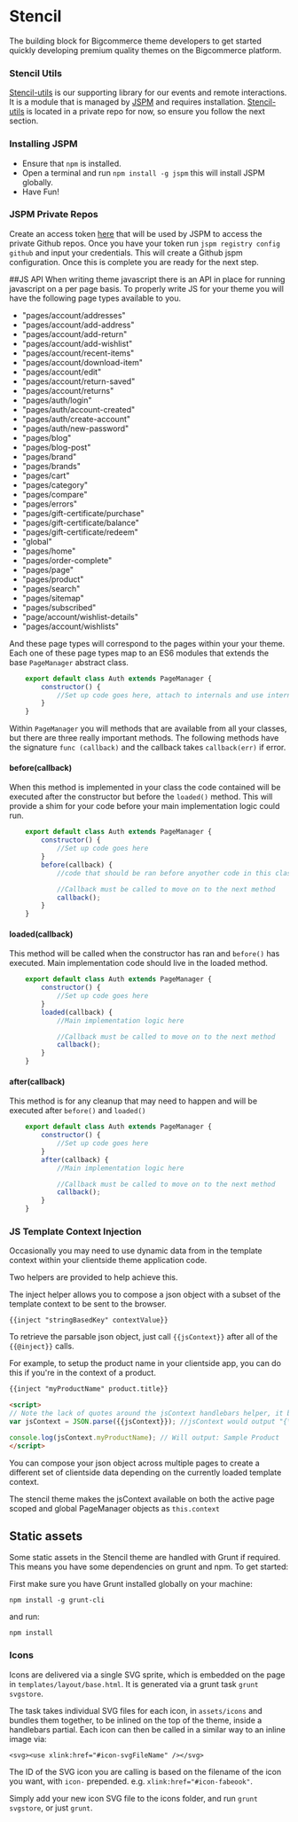 # Stencil

The building block for Bigcommerce theme developers to get started quickly developing premium quality themes on the Bigcommerce platform.

### Stencil Utils
[Stencil-utils](https://github.com/bigcommerce/stencil-utils) is our supporting library for our events and remote interactions. It is a module that is managed by [JSPM](http://jspm.io)
and requires installation. [Stencil-utils](https://github.com/bigcommerce/stencil-utils) is located in a private repo for now, so ensure you follow the next section.
### Installing JSPM
* Ensure that `npm` is installed.
* Open a terminal and run `npm install -g jspm` this will install JSPM globally.
* Have Fun!

### JSPM Private Repos
Create an access token [here](https://github.com/settings/applications) that will be used by JSPM to access the private Github repos.
Once you have your token run `jspm registry config github` and input your credentials. This will create a Github jspm configuration.
Once this is complete you are ready for the next step.

##JS API
When writing theme javascript there is an API in place for running javascript on a per page basis. To properly write JS for your theme you will have the following
page types available to you.

* "pages/account/addresses"
* "pages/account/add-address"
* "pages/account/add-return"
* "pages/account/add-wishlist"
* "pages/account/recent-items"
* "pages/account/download-item"
* "pages/account/edit"
* "pages/account/return-saved"
* "pages/account/returns"
* "pages/auth/login"
* "pages/auth/account-created"
* "pages/auth/create-account"
* "pages/auth/new-password"
* "pages/blog"
* "pages/blog-post"
* "pages/brand"
* "pages/brands"
* "pages/cart"
* "pages/category"
* "pages/compare"
* "pages/errors"
* "pages/gift-certificate/purchase"
* "pages/gift-certificate/balance"
* "pages/gift-certificate/redeem"
* "global"
* "pages/home"
* "pages/order-complete"
* "pages/page"
* "pages/product"
* "pages/search"
* "pages/sitemap"
* "pages/subscribed"
* "page/account/wishlist-details"
* "pages/account/wishlists"

And these page types will correspond to the pages within your your theme. Each one of these page types map to an ES6 modules that extends the base `PageManager` abstract class.
```javascript
    export default class Auth extends PageManager {
        constructor() {
            //Set up code goes here, attach to internals and use internals as you would 'this'
        }
    }
```
Within `PageManager` you will methods that are available from all your classes, but there are three really important methods. The following methods have the signature
`func (callback)` and the callback takes `callback(err)` if error.

#### before(callback)
When this method is implemented in your class the code contained will be executed after the constructor but before the `loaded()` method. This will provide
a shim for your code before your main implementation logic could run.
```javascript
    export default class Auth extends PageManager {
        constructor() {
            //Set up code goes here
        }
        before(callback) {
            //code that should be ran before anyother code in this class

            //Callback must be called to move on to the next method
            callback();
        }
    }
```
#### loaded(callback)
This method will be called when the constructor has ran and `before()` has executed. Main implementation code should live in the loaded method.
```javascript
    export default class Auth extends PageManager {
        constructor() {
            //Set up code goes here
        }
        loaded(callback) {
            //Main implementation logic here

            //Callback must be called to move on to the next method
            callback();
        }
    }
```

#### after(callback)
This method is for any cleanup that may need to happen and will be executed after `before()` and `loaded()`

```javascript
    export default class Auth extends PageManager {
        constructor() {
            //Set up code goes here
        }
        after(callback) {
            //Main implementation logic here

            //Callback must be called to move on to the next method
            callback();
        }
    }
```

### JS Template Context Injection
Occasionally you may need to use dynamic data from in the template context within your clientside theme application code.

Two helpers are provided to help achieve this.

The inject helper allows you to compose a json object with a subset of the template context to be sent to the browser.
```
{{inject "stringBasedKey" contextValue}}
```

To retrieve the parsable json object, just call `{{jsContext}}` after all of the `{{@inject}}` calls.

For example, to setup the product name in your clientside app, you can do this if you're in the context of a product.
```html
{{inject "myProductName" product.title}}

<script>
// Note the lack of quotes around the jsContext handlebars helper, it becomes a string automatically.
var jsContext = JSON.parse({{jsContext}}); //jsContext would output "{\"myProductName\": \"Sample Product\"}" which can feed directly into your javascript

console.log(jsContext.myProductName); // Will output: Sample Product
</script>
```

You can compose your json object across multiple pages to create a different set of clientside data depending on the currently loaded template context.

The stencil theme makes the jsContext available on both the active page scoped and global PageManager objects as `this.context`


## Static assets
Some static assets in the Stencil theme are handled with Grunt if required. This
means you have some dependencies on grunt and npm. To get started:

First make sure you have Grunt installed globally on your machine:
```
npm install -g grunt-cli
```
and run:
```
npm install
```

### Icons
Icons are delivered via a single SVG sprite, which is embedded on the page in
`templates/layout/base.html`. It is generated via a grunt task `grunt svgstore`.

The task takes individual SVG files for each icon, in `assets/icons` and bundles
them together, to be inlined on the top of the theme, inside a handlebars partial.
Each icon can then be called in a similar way to an inline image via:

```
<svg><use xlink:href="#icon-svgFileName" /></svg>
```

The ID of the SVG icon you are calling is based on the filename of the icon you want,
with `icon-` prepended. e.g. `xlink:href="#icon-fabeook"`.

Simply add your new icon SVG file to the icons folder, and run `grunt svgstore`,
or just `grunt`.

